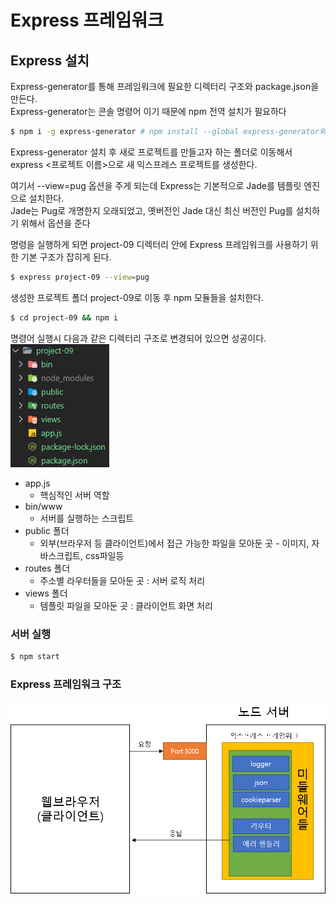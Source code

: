 # Express 프레임워크

## Express 설치
Express-generator를 통해 프레임워크에 필요한 디렉터리 구조와 package.json을 만든다.  
Express-generator는 콘솔 명령어 이기 때문에 npm 전역 설치가 필요하다
```bash
$ npm i -g express-generator # npm install --global express-generator와 동일
```

Express-generator 설치 후 새로 프로젝트를 만들고자 하는 폴더로 이동해서  
express <프로젝트 이름>으로 새 익스프레스 프로젝트를 생성한다.  
  
여기서 --view=pug 옵션을 주게 되는데 Express는 기본적으로 Jade를 템플릿 엔진으로 설치한다.  
Jade는 Pug로 개명한지 오래되었고, 옛버전인 Jade 대신 최신 버전인 Pug를 설치하기 위해서 옵션을 준다
  
명령을 실행하게 되면 project-09 디렉터리 안에 Express 프레임워크를 사용하기 위한 기본 구조가 잡히게 된다.
```bash
$ express project-09 --view=pug
```

생성한 프로젝트 폴더 project-09로 이동 후 npm 모듈들을 설치한다.
```bash
$ cd project-09 && npm i
```

명령어 실행시 다음과 같은 디렉터리 구조로 변경되어 있으면 성공이다.  
![1.png](./img/1.png)  
- app.js
  - 핵심적인 서버 역할
- bin/www
  - 서버를 실행하는 스크립트
- public 폴더
  - 외부(브라우저 등 클라이언트)에서 접근 가능한 파일을 모아둔 곳 - 이미지, 자바스크립트, css파일등
- routes 폴더
  - 주소별 라우터들을 모아둔 곳 : 서버 로직 처리
- views 폴더
  - 템플릿 파일을 모아둔 곳 : 클라이언트 화면 처리

### 서버 실행
```bash
$ npm start
```

### Express 프레임워크 구조
![2.png](./img/2.png)  